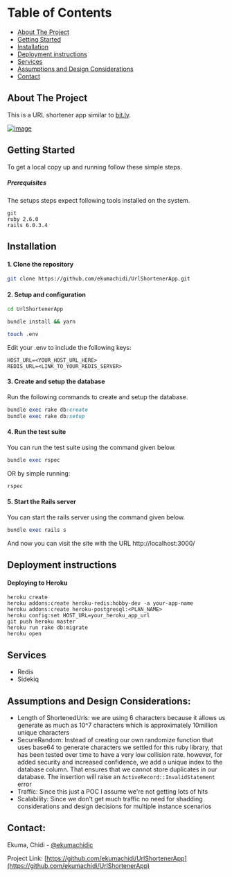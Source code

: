 
<!-- TABLE OF CONTENTS -->
# Table of Contents
- [About The Project](#about-the-project)
- [Getting Started](#getting-started)
- [Installation](#installation)
- [Deployment instructions](#deployment-instructions)
- [Services](#services)
- [Assumptions and Design Considerations](#assumptions-and-design-considerations) 
- [Contact](#contact)

<!-- ABOUT THE PROJECT -->
## About The Project
This is a URL shortener app similar to [bit.ly](http://bit.ly).

[![image](https://user-images.githubusercontent.com/7931750/102755404-a2b27500-436e-11eb-95a1-c703424a245c.png)](https://app-short-url.herokuapp.com)

<!-- GETTING STARTED -->
## Getting Started
To get a local copy up and running follow these simple steps.

##### Prerequisites

The setups steps expect following tools installed on the system.
```
git
ruby 2.6.0
rails 6.0.3.4
```

<!-- INSTALLATION -->
## Installation 
#### 1. Clone the repository

```bash
git clone https://github.com/ekumachidi/UrlShortenerApp.git
```

#### 2. Setup and configuration

```bash
cd UrlShortenerApp

bundle install && yarn

touch .env
```

Edit your .env to include the following keys:
```
HOST_URL=<YOUR_HOST_URL_HERE>
REDIS_URL=<LINK_TO_YOUR_REDIS_SERVER>
```

#### 3. Create and setup the database

Run the following commands to create and setup the database.

```ruby
bundle exec rake db:create
bundle exec rake db:setup
```


#### 4. Run the test suite

You can run the test suite using the command given below.

```ruby
bundle exec rspec
```

OR by simple running:

```ruby
rspec
```

#### 5. Start the Rails server

You can start the rails server using the command given below.

```ruby
bundle exec rails s
```

And now you can visit the site with the URL http://localhost:3000/

## Deployment instructions

#### Deploying to Heroku

```
heroku create
heroku addons:create heroku-redis:hobby-dev -a your-app-name
heroku addons:create heroku-postgresql:<PLAN_NAME>
heroku config:set HOST_URL=your_heroku_app_url
git push heroku master
heroku run rake db:migrate
heroku open
```


## Services 
- Redis
- Sidekiq

## Assumptions and Design Considerations:

  - Length of ShortenedUrls: we are using 6 characters because it allows us generate as much as 10^7 characters which is approximately 10million unique characters
  - SecureRandom: Instead of creating our own randomize function that uses base64 to generate characters we settled for this ruby library, that has been tested over time to have a very low collision rate. however, for added security and increased confidence, we add a unique index to the database column. That ensures that we cannot store duplicates in our database. The insertion will raise an `ActiveRecord::InvalidStatement` error
  - Traffic: Since this just a POC I assume we're not getting lots of hits
  - Scalability: Since we don't get much traffic no need for shadding considerations and design decisions for multiple instance scenarios

## Contact:
Ekuma, Chidi - [@ekumachidic](https://twitter.com/ekumachidic)

Project Link: [https://github.com/ekumachidi/UrlShortenerApp](https://github.com/ekumachidi/UrlShortenerApp)
